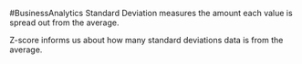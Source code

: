 #BusinessAnalytics
Standard Deviation measures the amount each value is spread out from the average.

Z-score informs us about how many standard deviations data is from the average.